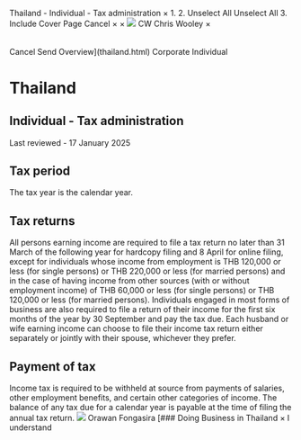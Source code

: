 Thailand - Individual - Tax administration
×
1.
2.
Unselect All
Unselect All
3.
Include Cover Page
Cancel
×
×
![](-/media/world-wide-tax-summaries/attachments/global---chris-wooley.ashx%3Frev=ac5e5f3223b34096b1afc2a6009c7320&revision=ac5e5f32-23b3-4096-b1af-c2a6009c7320&hash=859B7ADC84DC2CBEC9760E9E6EE7DE6D0A8BFCDF)
CW
Chris Wooley
×
######
Cancel
Send
Overview](thailand.html)
Corporate
Individual
# Thailand
## Individual - Tax administration
Last reviewed - 17 January 2025
## Tax period
The tax year is the calendar year.
## Tax returns
All persons earning income are required to file a tax return no later than 31 March of the following year for hardcopy filing and 8 April for online filing, except for individuals whose income from employment is THB 120,000 or less (for single persons) or THB 220,000 or less (for married persons) and in the case of having income from other sources (with or without employment income) of THB 60,000 or less (for single persons) or THB 120,000 or less (for married persons).
Individuals engaged in most forms of business are also required to file a return of their income for the first six months of the year by 30 September and pay the tax due.
Each husband or wife earning income can choose to file their income tax return either separately or jointly with their spouse, whichever they prefer.
## Payment of tax
Income tax is required to be withheld at source from payments of salaries, other employment benefits, and certain other categories of income. The balance of any tax due for a calendar year is payable at the time of filing the annual tax return.
![](-/media/world-wide-tax-summaries/thailandorawan-fongasirathailand--orawan-fongasirajpg20250107101840290.ashx%3Frev=f37ff49ed2a2461ebcfdf15f0214492b&revision=f37ff49e-d2a2-461e-bcfd-f15f0214492b&hash=686EA2CEDB3F490A2EF663067D052BC0972BD36E)
Orawan Fongasira
[### Doing Business in Thailand
×
I understand